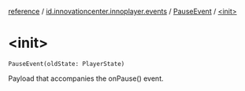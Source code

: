[reference](../../index.md) / [id.innovationcenter.innoplayer.events](../index.md) / [PauseEvent](index.md) / [&lt;init&gt;](./-init-.md)

# &lt;init&gt;

`PauseEvent(oldState: PlayerState)`

Payload that accompanies the onPause() event.

